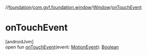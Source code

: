 //[foundation](../../../index.md)/[com.gyf.foundation.window](../index.md)/[Window](index.md)/[onTouchEvent](on-touch-event.md)

# onTouchEvent

[androidJvm]\
open fun [onTouchEvent](on-touch-event.md)(event: [MotionEvent](https://developer.android.com/reference/kotlin/android/view/MotionEvent.html)): [Boolean](https://kotlinlang.org/api/core/kotlin-stdlib/kotlin/-boolean/index.html)
